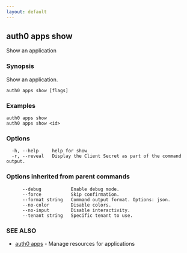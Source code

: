 ```yaml
---
layout: default
---
```

## auth0 apps show

Show an application

### Synopsis

Show an application.

```
auth0 apps show [flags]
```

### Examples

```
auth0 apps show 
auth0 apps show <id>
```

### Options

```
  -h, --help     help for show
  -r, --reveal   Display the Client Secret as part of the command output.
```

### Options inherited from parent commands

```
      --debug           Enable debug mode.
      --force           Skip confirmation.
      --format string   Command output format. Options: json.
      --no-color        Disable colors.
      --no-input        Disable interactivity.
      --tenant string   Specific tenant to use.
```

### SEE ALSO

* [auth0 apps](auth0_apps.md)	 - Manage resources for applications

